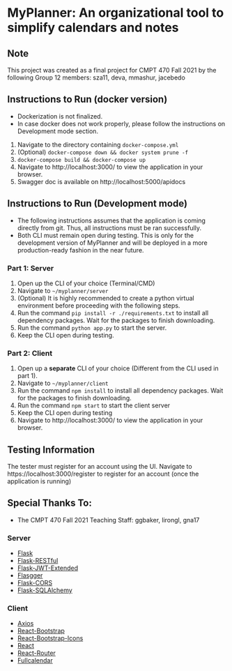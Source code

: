 # MyPlanner: An organizational tool to simplify calendars and notes

## Note
This project was created as a final project for CMPT 470 Fall 2021 by the following Group 12 members: sza11, deva, mmashur, jacebedo

## Instructions to Run (docker version)

- Dockerization is not finalized.
- In case docker does not work properly, please follow the instructions on Development mode section.

1. Navigate to the directory containing `docker-compose.yml`
2. (Optional) `docker-compose down && docker system prune -f`
3. `docker-compose build && docker-compose up`
4. Navigate to http://localhost:3000/ to view the application in your browser.
5. Swagger doc is available on http://localhost:5000/apidocs

## Instructions to Run (Development mode)
- The following instructions assumes that the application is coming directly from git. Thus, all instructions must be ran successfully.
- Both CLI must remain open during testing. This is only for the development version of MyPlanner and will be deployed in a more production-ready fashion in the near future.

### Part 1: Server
1. Open up the CLI of your choice (Terminal/CMD)
2. Navigate to `~/myplanner/server`
3. (Optional) It is highly recommended to create a python virtual environment before proceeding with the following steps.
4. Run the command `pip install -r ./requirements.txt` to install all dependency packages. Wait for the packages to finish downloading.
5. Run the command `python app.py` to start the server.
6. Keep the CLI open during testing.

### Part 2: Client
1. Open up a **separate** CLI of your choice (Different from the CLI used in part 1).
2. Navigate to `~/myplanner/client`
3. Run the command `npm install` to install all dependency packages. Wait for the packages to finish downloading.
4. Run the command `npm start` to start the client server
5. Keep the CLI open during testing
6. Navigate to http://localhost:3000/ to view the application in your browser.

## Testing Information
The tester must register for an account using the UI. Navigate to https://localhost:3000/register to register for an account (once the application is running)

## Special Thanks To:
- The CMPT 470 Fall 2021 Teaching Staff: ggbaker, lirongl, gna17 

### Server
- [Flask](https://flask.palletsprojects.com/en/2.0.x/)
- [Flask-RESTful](https://github.com/flask-restful/flask-restful)
- [Flask-JWT-Extended](https://github.com/vimalloc/flask-jwt-extended)
- [Flasgger](https://github.com/flasgger/flasgger)
- [Flask-CORS](https://github.com/corydolphin/flask-cors)
- [Flask-SQLAlchemy](https://flask-sqlalchemy.palletsprojects.com/en/2.x/)

### Client
- [Axios](https://axios-http.com/)
- [React-Bootstrap](https://react-bootstrap.github.io/)
- [React-Bootstrap-Icons](https://github.com/ismamz/react-bootstrap-icons)
- [React](https://reactjs.org/)
- [React-Router](https://github.com/remix-run/react-router)
- [Fullcalendar](https://github.com/fullcalendar/fullcalendar-react)
